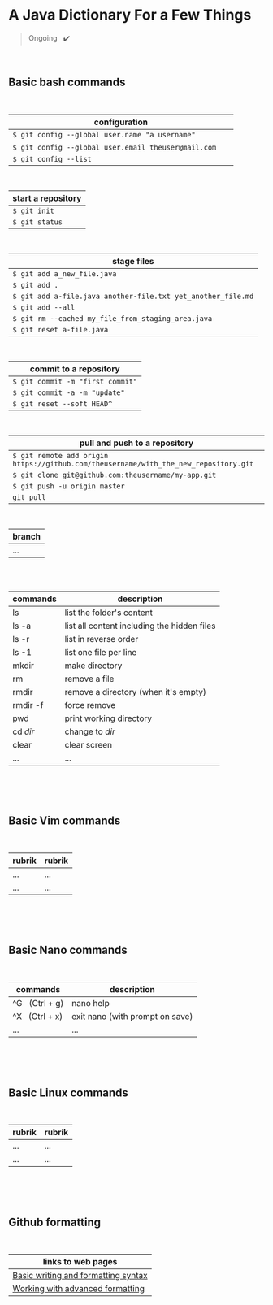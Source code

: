 # A Java Dictionary For a Few Things
 
> Ongoing &nbsp; ✔️   

<br> <!-- ✅ -->

## Basic bash commands

<br> 

| configuration |
| --- |
| `$ git config --global user.name "a username"`						   |
| `$ git config --global user.email theuser@mail.com` &nbsp; &nbsp; &nbsp; |
| `$ git config --list`   												   |

<br>

| start a repository |
| --- |
| `$ git init` 	 |
| `$ git status` |

<br>

| stage files |
| --- |
| `$ git add a_new_file.java` 									|
| `$ git add .` 												|
| `$ git add a-file.java another-file.txt yet_another_file.md` 	|
| `$ git add --all` 											|
| `$ git rm --cached my_file_from_staging_area.java` 			|
| `$ git reset a-file.java` 									|

<br>

| commit to a repository |
| --- |
| `$ git commit -m "first commit"` |
| `$ git commit -a -m "update"` |
| `$ git reset --soft HEAD^` |

<br>

| pull and push to a repository |
| --- |
| `$ git remote add origin https://github.com/theusername/with_the_new_repository.git` |
| `$ git clone git@github.com:theusername/my-app.git` |
| `$ git push -u origin master` 					  |
| `git pull` 										  |	

<br>

| branch |
| --- |
| ... |


<br>
<br>


| commands      | description   				    			|
| --- | --- |
| ls		    | list the folder's content 	    		    |
| ls -a         | list all content including the hidden files	|
| ls -r 		| list in reverse order 						|
| ls -1 		| list one file per line						|
| mkdir			| make directory 								|
| rm 			| remove a file 								|
| rmdir 		| remove a directory (when it's empty)			|
| rmdir -f 		| force remove 									|
| pwd 			| print working directory 						|
| cd *dir* 		| change to *dir* 								|
| clear 		| clear screen 									|
| ...		    | ...											|

<br>
<br>
<br>


## Basic Vim commands

<br>

| rubrik        | rubrik          				    			|
| --- | ---	|
| ...		    | ... 							    		    |
| ...           | ...											|

<br>
<br>
<br>


## Basic Nano commands

<br>

| commands      	   | description      				 |
| ---| --- |
| ^G &nbsp; (Ctrl + g) | nano help						 |
| ^X &nbsp; (Ctrl + x) | exit nano (with prompt on save) |
| ...           	   | ...			  				 |

<br>
<br>
<br>


## Basic Linux commands

<br>

| rubrik        | rubrik          				    			|
| ------------- | ---------------------------------------------	|
| ...		    | ... 							    		    |
| ...           | ...											|

<br>
<br>
<br>


## Github formatting

<br>

| links to web pages			    			|
| ---------------------------------------------	|
| [Basic writing and formatting syntax](https://help.github.com/en/articles/basic-writing-and-formatting-syntax)   		    |
| [Working with advanced formatting](https://help.github.com/en/articles/working-with-advanced-formatting)				 |